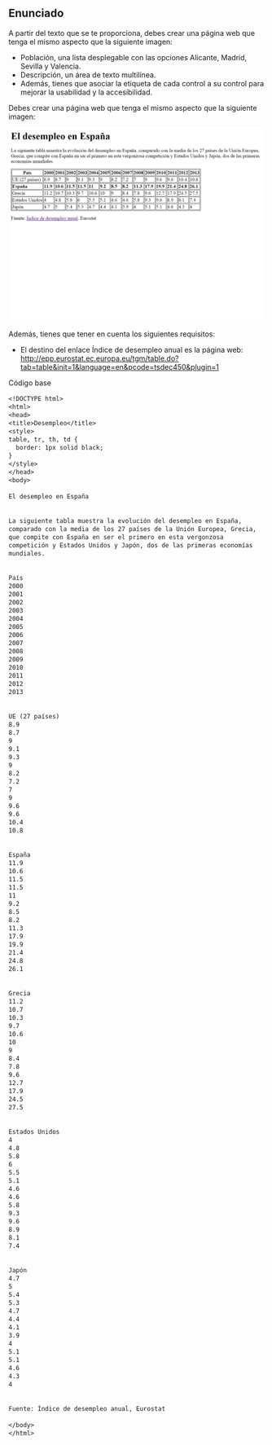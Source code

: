 ## Enunciado
A partir del texto que se te proporciona, debes crear una página web que tenga el mismo aspecto que la siguiente imagen:

*   Población, una lista desplegable con las opciones Alicante, Madrid, Sevilla y Valencia.
*   Descripción, un área de texto multilínea.
*   Además, tienes que asociar la etiqueta de cada control a su control para mejorar la usabilidad y la accesibilidad.

Debes crear una página web que tenga el mismo aspecto que la siguiente imagen:

![Elemento html](tablas-1.png)


Además, tienes que tener en cuenta los siguientes requisitos:

*   El destino del enlace Índice de desempleo anual es la página web:
http://epp.eurostat.ec.europa.eu/tgm/table.do?tab=table&init=1&language=en&pcode=tsdec450&plugin=1


Código base

````
<!DOCTYPE html>
<html>
<head>
<title>Desempleo</title>
<style>
table, tr, th, td {
  border: 1px solid black;
}
</style>
</head>
<body>

El desempleo en España


La siguiente tabla muestra la evolución del desempleo en España, comparado con la media de los 27 países de la Unión Europea, Grecia, que compite con España en ser el primero en esta vergonzosa competición y Estados Unidos y Japón, dos de las primeras economías mundiales.


País
2000
2001
2002
2003
2004
2005
2006
2007
2008
2009
2010
2011
2012
2013


UE (27 países)
8.9
8.7
9
9.1
9.3
9
8.2
7.2
7
9
9.6
9.6
10.4
10.8


España
11.9
10.6
11.5
11.5
11
9.2
8.5
8.2
11.3
17.9
19.9
21.4
24.8
26.1


Grecia
11.2
10.7
10.3
9.7
10.6
10
9
8.4
7.8
9.6
12.7
17.9
24.5
27.5


Estados Unidos
4
4.8
5.8
6
5.5
5.1
4.6
4.6
5.8
9.3
9.6
8.9
8.1
7.4


Japón
4.7
5
5.4
5.3
4.7
4.4
4.1
3.9
4
5.1
5.1
4.6
4.3
4


Fuente: Índice de desempleo anual, Eurostat

</body>
</html>
````

